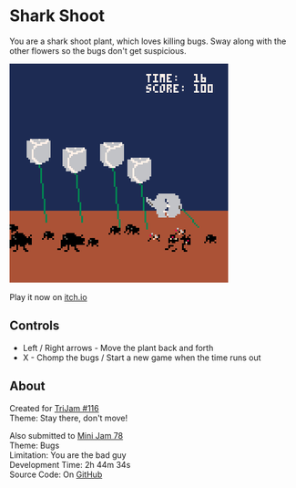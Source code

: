 # Shark Shoot
You are a shark shoot plant, which loves killing bugs.
Sway along with the other flowers so the bugs don't get suspicious.

[![A carnivorous plant with a shark fin leering over dead bugs](screenshots/cover.png)](https://caterpillargames.itch.io/shark-shoot)

Play it now on [itch.io](https://caterpillargames.itch.io/shark-shoot)

## Controls
* Left / Right arrows - Move the plant back and forth
* X - Chomp the bugs / Start a new game when the time runs out




## About
Created for [TriJam #116](https://itch.io/jam/trijam-116/entries)  
Theme: Stay there, don't move!  

Also submitted to [Mini Jam 78](https://itch.io/jam/mini-jam-78-bugs)  
Theme: Bugs  
Limitation: You are the bad guy  
Development Time: 2h 44m 34s  
Source Code: On [GitHub](https://github.com/CaterpillarGames/pico8-games/tree/master/carts/shark-shoot)


